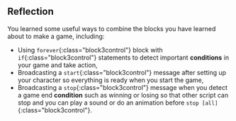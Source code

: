 ## Reflection


You learned some useful ways to combine the blocks you have learned about to make a game, including:
+ Using `forever`{:class="block3control"} block with `if`{:class="block3control"} statements to detect important **conditions** in your game and take action,
+ Broadcasting a `start`{:class="block3control"} message after setting up your character so everything is ready when you start the game,
+ Broadcasting a `stop`{:class="block3control"} message when you detect a game end **condition** such as winning or losing so that other script can stop and you can play a sound or do an animation before `stop [all]`{:class="block3control"}.


